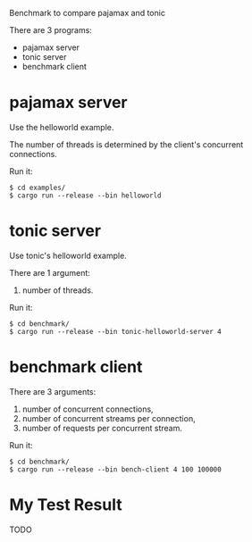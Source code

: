 Benchmark to compare pajamax and tonic

There are 3 programs:

- pajamax server
- tonic server
- benchmark client

# pajamax server

Use the helloworld example.

The number of threads is determined by the client's concurrent connections.

Run it:

```
$ cd examples/
$ cargo run --release --bin helloworld
```

# tonic server

Use tonic's helloworld example.

There are 1 argument:

1. number of threads.

Run it:

```
$ cd benchmark/
$ cargo run --release --bin tonic-helloworld-server 4
```

# benchmark client

There are 3 arguments:

1. number of concurrent connections,
2. number of concurrent streams per connection,
3. number of requests per concurrent stream.

Run it:

```
$ cd benchmark/
$ cargo run --release --bin bench-client 4 100 100000
```

# My Test Result

TODO
